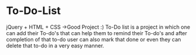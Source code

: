 # To-Do-List
jQuery + HTML + CSS ->Good Project :)
To-Do list is a project in which one can add their To-do's that can help them to remind their To-do's and after completion of that to-do user can also mark that done or even they can delete that to-do in a very easy manner.
